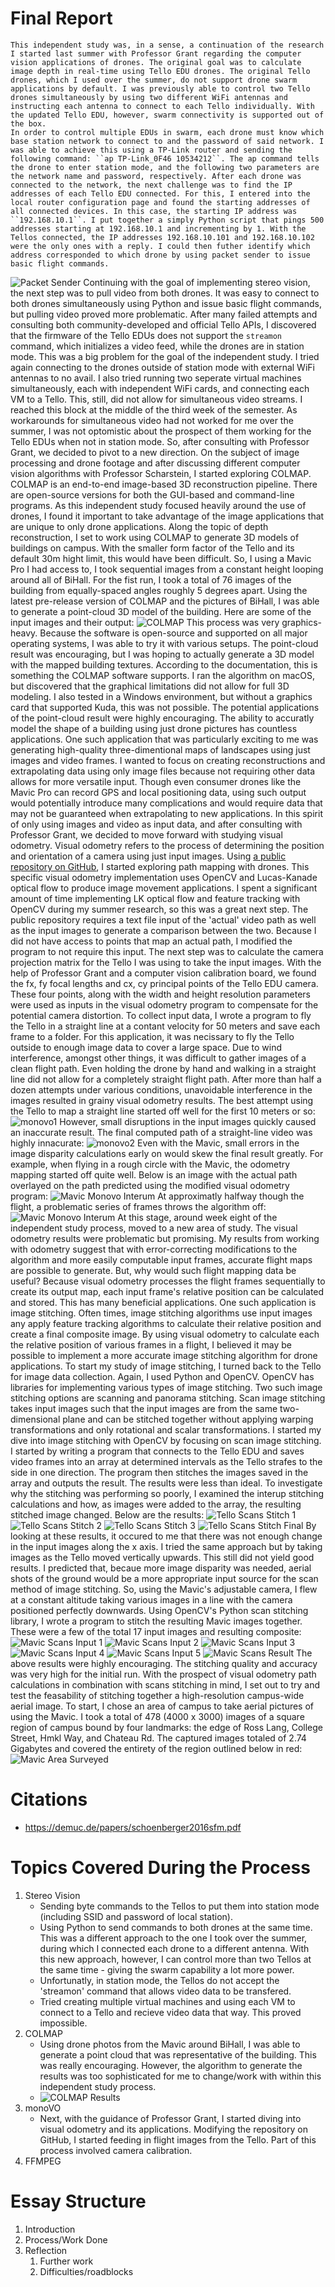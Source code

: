 # Final Report
	This independent study was, in a sense, a continuation of the research I started last summer with Professor Grant regarding the computer vision applications of drones. The original goal was to calculate image depth in real-time using Tello EDU drones. The original Tello drones, which I used over the summer, do not support drone swarm applications by default. I was previously able to control two Tello drones simultaneously by using two different WiFi antennas and instructing each antenna to connect to each Tello individually. With the updated Tello EDU, however, swarm connectivity is supported out of the box.
	In order to control multiple EDUs in swarm, each drone must know which base station network to connect to and the password of said network. I was able to achieve this using a TP-Link router and sending the following command: ``ap TP-Link_0F46 10534212``. The ap command tells the drone to enter station mode, and the following two parameters are the network name and password, respectively. After each drone was connected to the network, the next challenge was to find the IP addresses of each Tello EDU connected. For this, I entered into the local router configuration page and found the starting addresses of all connected devices. In this case, the starting IP address was ``192.168.10.1``. I put together a simply Python script that pings 500 addresses starting at 192.168.10.1 and incrementing by 1. With the Tellos connected, the IP addresses 192.168.10.101 and 192.168.10.102 were the only ones with a reply. I could then futher identify which address corresponded to which drone by using packet sender to issue basic flight commands. 
![Packet Sender](images/packet_sender.png) 
	Continuing with the goal of implementing stereo vision, the next step was to pull video from both drones. It was easy to connect to both drones simultaneously using Python and issue basic flight commands, but pulling video proved more problematic. After many failed attempts and consulting both community-developed and official Tello APIs, I discovered that the firmware of the Tello EDUs does not support the ``streamon`` command, which initializes a video feed, while the drones are in station mode. This was a big problem for the goal of the independent study. I tried again connecting to the drones outside of station mode with external WiFi antennas to no avail. I also tried running two seperate virtual machines simultaneously, each with independent WiFi cards, and connecting each VM to a Tello. This, still, did not allow for simultaneous video streams. I reached this block at the middle of the third week of the semester. As workarounds for simultaneous video had not worked for me over the summer, I was not optomistic about the prospect of them working for the Tello EDUs when not in station mode. So, after consulting with Professor Grant, we decided to pivot to a new direction.
	On the subject of image processing and drone footage and after discussing different computer vision algorithms with Professor Scharstein, I started exploring COLMAP. COLMAP is an end-to-end image-based 3D reconstruction pipeline. There are open-source versions for both the GUI-based and command-line programs. As this independent study focused heavily around the use of drones, I found it important to take advantage of the image applications that are unique to only drone applications. Along the topic of depth reconstruction, I set to work using COLMAP to generate 3D models of buildings on campus. With the smaller form factor of the Tello and its default 30m hight limit, this would have been difficult. So, I using a Mavic Pro I had access to, I took sequential images from a constant height looping around all of BiHall. For the fist run, I took a total of 76 images of the building from equally-spaced angles roughly 5 degrees apart. Using the latest pre-release version of COLMAP and the pictures of BiHall, I was able to generate a point-cloud 3D model of the building. Here are some of the input images and their output:
	![COLMAP](images/colmap.png)
	This process was very graphics-heavy. Because the software is open-source and supported on all major operating systems, I was able to try it with various setups. The point-cloud result was encouraging, but I was hoping to actually generate a 3D model with the mapped building textures. According to the documentation, this is something the COLMAP software supports. I ran the algorithm on macOS, but discovered that the graphical limitations did not allow for full 3D modeling. I also tested in a Windows environment, but without a graphics card that supported Kuda, this was not possible. 
	The potential applications of the point-cloud result were highly encouraging. The ability to accuratly model the shape of a building using just drone pictures has countless applications. One such application that was particularly exciting to me was generating high-quality three-dimentional maps of landscapes using just images and video frames. I wanted to focus on creating reconstructions and extrapolating data using only image files because not requiring other data allows for more versatile input. Though even consumer drones like the Mavic Pro can record GPS and local positioning data, using such output would potentially introduce many complications and would require data that may not be guaranteed when extrapolating to new applications. In this spirit of only using images and video as input data, and after consulting with Professor Grant, we decided to move forward with studying visual odometry. Visual odometry refers to the process of determining the position and orientation of a camera using just input images. 
	Using [a public repository on GitHub](https://github.com/uoip/monoVO-python), I started exploring path mapping with drones. This specific visual odometry implementation uses OpenCV and Lucas-Kanade optical flow to produce image movement applications. I spent a significant amount of time implementing LK optical flow and feature tracking with OpenCV during my summer research, so this was a great next step. The public repository requires a text file input of the 'actual' video path as well as the input images to generate a comparison between the two. Because I did not have access to points that map an actual path, I modified the program to not require this input. The next step was to calculate the camera projection matrix for the Tello I was using to take the input images. With the help of Professor Grant and a computer vision calibration board, we found the fx, fy focal lengths and cx, cy principal points of the Tello EDU camera. These four points, along with the width and height resolution parameters were used as inputs in the visual odometry program to compensate for the potential camera distortion. To collect input data, I wrote a program to fly the Tello in a straight line at a contant velocity for 50 meters and save each frame to a folder. For this application, it was necissary to fly the Tello outside to enough image data to cover a large space. Due to wind interference, amongst other things, it was difficult to gather images of a clean flight path. Even holding the drone by hand and walking in a straight line did not allow for a completely straight flight path. After more than half a dozen attempts under various conditions, unavoidable interference in the images resulted in grainy visual odometry results. The best attempt using the Tello to map a straight line started off well for the first 10 meters or so:
	![monovo1](images/monovo1.png)
However, small disruptions in the input images quickly caused an inaccurate result. The final computed path of a straight-line video was highly innacurate:
	![monovo2](images/monovo2.png)
	Even with the Mavic, small errors in the image disparity calculations early on would skew the final result greatly. For example, when flying in a rough circle with the Mavic, the odometry mapping started off quite well. Below is an image with the actual path overlayed on the path predicted using the modified visual odometry program: 
	![Mavic Monovo Interum](images/mavic_interum.png) 
	At approximatly halfway though the flight, a problematic series of frames throws the algorithm off:
	![Mavic Monovo Interum](images/mavic_final.png) 
	At this stage, around week eight of the independent study process, moved to a new area of study. The visual odometry results were problematic but promising. My results from working with odometry suggest that with error-correcting modifications to the algorithm and more easily computable input frames, accurate flight maps are possible to generate. But, why would such flight mapping data be useful? Because visual odometry processes the flight frames sequentially to create its output map, each input frame's relative position can be calculated and stored. This has many beneficial applications. One such application is image stitching.
	Often times, image stitching algorithms use input images any apply feature tracking algorithms to calculate their relative position and create a final composite image. By using visual odometry to calculate each the relative position of various frames in a flight, I believed it may be possible to implement a more accurate image stitching algorithm for drone applications. To start my study of image stitching, I turned back to the Tello for image data collection. Again, I used Python and OpenCV. OpenCV has libraries for implementing various types of image stitching. Two such image stitching options are scanning and panorama stitching. Scan image stitching takes input images such that the input images are from the same two-dimensional plane and can be stitched together without applying warping transformations and only rotational and scalar transformations. I started my dive into image stitching with OpenCV by focusing on scan image stitching. 
	I started by writing a program that connects to the Tello EDU and saves video frames into an array at determined intervals as the Tello strafes to the side in one direction. The program then stitches the images saved in the array and outputs the result. The results were less than ideal. To investigate why the stitching was performing so poorly, I examined the interup stitching calculations and how, as images were added to the array, the resulting stitched image changed. Below are the results: 
	![Tello Scans Stitch 1](images/tello_scan/stitched3.png) 
	![Tello Scans Stitch 2](images/tello_scan/stitched5.png) 
	![Tello Scans Stitch 3](images/tello_scan/stitched7.png) 
	![Tello Scans Stitch Final](images/tello_scan/stitched9.png) 
	By looking at these results, it occured to me that there was not enough change in the input images along the x axis. I tried the same approach but by taking images as the Tello moved vertically upwards. This still did not yield good results. I predicted that, becaue more image disparity was needed, aerial shots of the ground would be a more appropriate input source for the scan method of image stitching. So, using the Mavic's adjustable camera, I flew at a constant altitude taking various images in a line with the camera positioned perfectly downwards. Using OpenCV's Python scan stitching library, I wrote a program to stitch the resulting Mavic images together. These were a few of the total 17 input images and resulting composite: 
	![Mavic Scans Input 1](images/mavic_scan/1.JPG) 
	![Mavic Scans Input 2](images/mavic_scan/2.JPG) 
	![Mavic Scans Input 3](images/mavic_scan/3.JPG) 
	![Mavic Scans Input 4](images/mavic_scan/4.JPG) 
	![Mavic Scans Input 5](images/mavic_scan/5JPG) 
	![Mavic Scans Result](images/mavic_scan/RESULT.JPG) 
	The above results were highly encouraging. The stitching quality and accuracy was very high for the initial run. With the prospect of visual odometry path calculations in combination with scans stitching in mind, I set out to try and test the feasability of stitching together a high-resolution campus-wide aerial image. To start, I chose an area of campus to take aerial pictures of using the Mavic. I took a total of 478 (4000 x 3000) images of a square region of campus bound by four landmarks: the edge of Ross Lang, College Street, Hmkl Way, and Chateau Rd. The captured images totaled of 2.74 Gigabytes and covered the entirety of the region outlined below in red:
	![Mavic Area Surveyed](images/mavic_mapping/)
	
# Citations 
- https://demuc.de/papers/schoenberger2016sfm.pdf

# Topics Covered During the Process
1. Stereo Vision
	- Sending byte commands to the Tellos to put them into station mode (including SSID and password of local station).
	- Using Python to send commands to both drones at the same time. This was a different approach to the one I took over the summer, during which I connected each drone to a different antenna. With this new approach, however, I can control more than two Tellos at the same time - giving the swarm capability a lot more power.
	- Unfortunatly, in station mode, the Tellos do not accept the 'streamon' command that allows video data to be transfered.
	- Tried creating multiple virtual machines and using each VM to connect to a Tello and recieve video data that way. This proved impossible.
2. COLMAP 
	- Using drone photos from the Mavic around BiHall, I was able to generate a point cloud that was representative of the building. This was really encouraging. However, the algorithm to generate the results was too sophisticated for me to change/work with within this independent study process.
	- ![COLMAP Results](images/colmap.png)
3. monoVO
	- Next, with the guidance of Professor Grant, I started diving into visual odometry and its applications. Modifying the repository on GitHub, I started feeding in flight images from the Tello. Part of this process involved camera calibration. 
4. FFMPEG


# Essay Structure
1. Introduction
2. Process/Work Done
3. Reflection
	1. Further work
	2. Difficulties/roadblocks